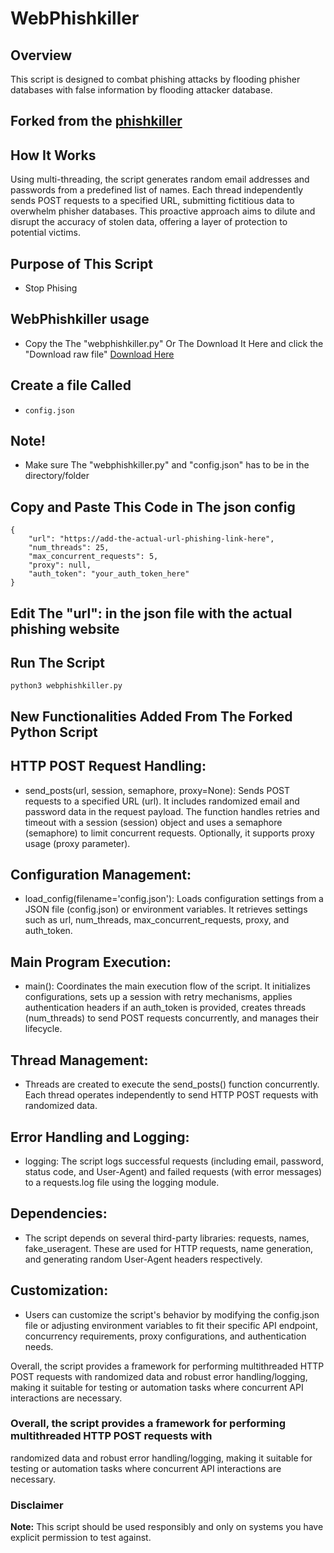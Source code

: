 # WebPhishkiller

## Overview
This script is designed to combat phishing attacks by flooding phisher databases with false information by flooding attacker database.

## Forked from the [phishkiller](https://github.com/CybrZone/phishkiller/tree/main)

## How It Works
Using multi-threading, the script generates random email addresses and passwords from a predefined list of names. Each thread independently sends POST requests to a specified URL, submitting fictitious data to overwhelm phisher databases. This proactive approach aims to dilute and disrupt the accuracy of stolen data, offering a layer of protection to potential victims.

## Purpose of This Script
- Stop Phising


## WebPhishkiller usage

- Copy the The "webphishkiller.py" Or The Download It Here and click the "Download raw file" <a href="https://github.com/SackNewTon/phishkiller/blob/main/webphishkiller" download>Download Here</a>

## Create a file Called

- `config.json`

## Note!
- Make sure The "webphishkiller.py" and "config.json" has to be in the directory/folder

## Copy and Paste This Code in The json config

```
{
    "url": "https://add-the-actual-url-phishing-link-here",
    "num_threads": 25,
    "max_concurrent_requests": 5,
    "proxy": null,
    "auth_token": "your_auth_token_here"
}
```

## Edit The "url": in the json file with the actual phishing website

## Run The Script

```
python3 webphishkiller.py
 ```
 


 ## New Functionalities Added From The Forked Python Script
 
## HTTP POST Request Handling:

- send_posts(url, session, semaphore, proxy=None): Sends POST requests to a specified URL
(url). It includes randomized email and password data in the request payload. The
function handles retries and timeout with a session (session) object and uses a semaphore
(semaphore) to limit concurrent requests. Optionally, it supports proxy usage (proxy parameter).

## Configuration Management:

- load_config(filename='config.json'): Loads configuration settings from a JSON file
(config.json) or environment variables. It retrieves settings such as url, num_threads, max_concurrent_requests, proxy, and auth_token.


## Main Program Execution:

- main(): Coordinates the main execution flow of the script. It initializes configurations, sets up
a session with retry mechanisms, applies authentication headers if an auth_token is provided,
creates threads (num_threads) to send POST requests concurrently, and manages their 
lifecycle.


## Thread Management:

- Threads are created to execute the send_posts() function concurrently. Each thread operates independently to send HTTP POST requests with randomized data.


## Error Handling and Logging:

- logging: The script logs successful requests (including email, password, status code, and User-Agent) and failed requests (with error messages) to a requests.log file using the logging module.

## Dependencies:

- The script depends on several third-party libraries: requests, names, fake_useragent. These are used for HTTP requests, name generation, and generating random User-Agent headers respectively.

## Customization:

- Users can customize the script's behavior by modifying the config.json file or adjusting environment variables to fit their specific API endpoint, concurrency requirements, proxy configurations, and authentication needs.

Overall, the script provides a framework for performing multithreaded HTTP POST requests with randomized data and robust error handling/logging, making it suitable for testing or automation tasks where concurrent API interactions are necessary.


### Overall, the script provides a framework for performing multithreaded HTTP POST requests with
randomized data and robust error handling/logging, making it suitable for testing or automation tasks
where concurrent API interactions are necessary.

 ### Disclaimer
**Note:** This script should be used responsibly and only on systems you have explicit permission to test against.
